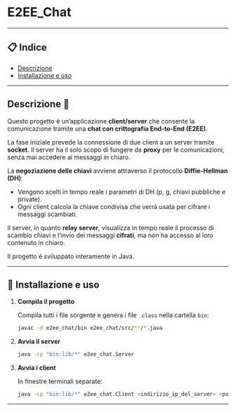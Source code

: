 # E2EE_Chat

---

## 📋 Indice
- [Descrizione](#descrizione)
- [Installazione e uso](#Installazioneeuso)

---


## Descrizione 📝
Questo progetto è un’applicazione **client/server** che consente la comunicazione tramite una **chat con crittografia End-to-End (E2EE)**.  

La fase iniziale prevede la connessione di due client a un server tramite **socket**. Il server ha il solo scopo di fungere da **proxy** per le comunicazioni, senza mai accedere ai messaggi in chiaro.

La **negoziazione delle chiavi** avviene attraverso il protocollo **Diffie-Hellman (DH)**:
- Vengono scelti in tempo reale i parametri di DH (p, g, chiavi pubbliche e private).  
- Ogni client calcola la chiave condivisa che verrà usata per cifrare i messaggi scambiati.  

Il server, in quanto **relay server**, visualizza in tempo reale il processo di scambio chiavi e l’invio dei messaggi **cifrati**, ma non ha accesso al loro contenuto in chiaro.

Il progetto è sviluppato interamente in Java.

---

## 🚀 Installazione e uso 


1. **Compila il progetto**

   Compila tutti i file sorgente e genera i file `.class` nella cartella `bin`:
   ```sh
   javac -d e2ee_chat/bin e2ee_chat/src/**/*.java
   ```

2. **Avvia il server**

   ```sh
   java -cp "bin:lib/*" e2ee_chat.Server
   ```

3. **Avvia i client**

   In finestre terminali separate:
   ```sh
   java -cp "bin:lib/*" e2ee_chat.Client <indirizzo_ip_del_server> <porta>
   ```
---






